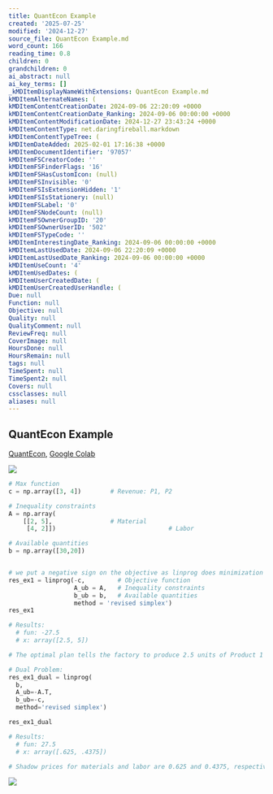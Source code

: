 ```yaml
---
title: QuantEcon Example
created: '2025-07-25'
modified: '2024-12-27'
source_file: QuantEcon Example.md
word_count: 166
reading_time: 0.8
children: 0
grandchildren: 0
ai_abstract: null
ai_key_terms: []
_kMDItemDisplayNameWithExtensions: QuantEcon Example.md
kMDItemAlternateNames: (
kMDItemContentCreationDate: 2024-09-06 22:20:09 +0000
kMDItemContentCreationDate_Ranking: 2024-09-06 00:00:00 +0000
kMDItemContentModificationDate: 2024-12-27 23:43:24 +0000
kMDItemContentType: net.daringfireball.markdown
kMDItemContentTypeTree: (
kMDItemDateAdded: 2025-02-01 17:16:38 +0000
kMDItemDocumentIdentifier: '97057'
kMDItemFSCreatorCode: ''
kMDItemFSFinderFlags: '16'
kMDItemFSHasCustomIcon: (null)
kMDItemFSInvisible: '0'
kMDItemFSIsExtensionHidden: '1'
kMDItemFSIsStationery: (null)
kMDItemFSLabel: '0'
kMDItemFSNodeCount: (null)
kMDItemFSOwnerGroupID: '20'
kMDItemFSOwnerUserID: '502'
kMDItemFSTypeCode: ''
kMDItemInterestingDate_Ranking: 2024-09-06 00:00:00 +0000
kMDItemLastUsedDate: 2024-09-06 22:20:09 +0000
kMDItemLastUsedDate_Ranking: 2024-09-06 00:00:00 +0000
kMDItemUseCount: '4'
kMDItemUsedDates: (
kMDItemUserCreatedDate: (
kMDItemUserCreatedUserHandle: (
Due: null
Function: null
Objective: null
Quality: null
QualityComment: null
ReviewFreq: null
CoverImage: null
HoursDone: null
HoursRemain: null
tags: null
TimeSpent: null
TimeSpent2: null
Covers: null
cssclasses: null
aliases: null
---
```


## QuantEcon Example

[QuantEcon](https://python.quantecon.org/lp_intro.html), [Google Colab](https://colab.research.google.com/drive/10Hjet_MImjqmyLn3C08aw6mNoG2tsb72#scrollTo=89bd93d8)

![](https://i.imgur.com/Ba5hB8A.png)



```python
# Max function
c = np.array([3, 4])        # Revenue: P1, P2

# Inequality constraints
A = np.array(
    [[2, 5],                # Material
     [4, 2]])								# Labor

# Available quantities
b = np.array([30,20])


# we put a negative sign on the objective as linprog does minimization
res_ex1 = linprog(-c,         # Objective function
                  A_ub = A,   # Inequality constraints
                  b_ub = b,   # Available quantities
                  method = 'revised simplex')
res_ex1

# Results:
  # fun: -27.5
  # x: array([2.5, 5])

# The optimal plan tells the factory to produce 2.5 units of Product 1 and 5 units of Product 2; that generates a maximizing value of revenue of 27.5.
```

```python
# Dual Problem:
res_ex1_dual = linprog(
  b, 
  A_ub=-A.T, 
  b_ub=-c, 
  method='revised simplex')

res_ex1_dual

# Results:
  # fun: 27.5
  # x: array([.625, .4375])

# Shadow prices for materials and labor are 0.625 and 0.4375, respectively.
```

![](https://python.quantecon.org/_images/lp_intro_3_0.png)



